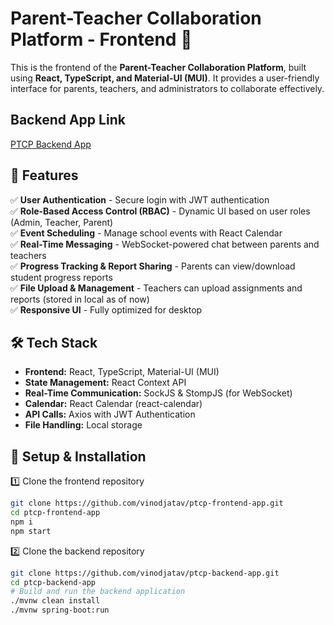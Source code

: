 # Parent-Teacher Collaboration Platform - Frontend 🎨

This is the frontend of the **Parent-Teacher Collaboration Platform**, built using **React, TypeScript, and Material-UI (MUI)**. It provides a user-friendly interface for parents, teachers, and administrators to collaborate effectively.

## Backend App Link
[PTCP Backend App](https://github.com/vinodjatav/ptcp-backend-app)  


## 🚀 Features

✅ **User Authentication** - Secure login with JWT authentication  
✅ **Role-Based Access Control (RBAC)** - Dynamic UI based on user roles (Admin, Teacher, Parent)  
✅ **Event Scheduling** - Manage school events with React Calendar  
✅ **Real-Time Messaging** - WebSocket-powered chat between parents and teachers  
✅ **Progress Tracking & Report Sharing** - Parents can view/download student progress reports  
✅ **File Upload & Management** - Teachers can upload assignments and reports (stored in local as of now)  
✅ **Responsive UI** - Fully optimized for desktop  

## 🛠️ Tech Stack

- **Frontend:** React, TypeScript, Material-UI (MUI)
- **State Management:** React Context API
- **Real-Time Communication:** SockJS & StompJS (for WebSocket)
- **Calendar:** React Calendar (react-calendar)
- **API Calls:** Axios with JWT Authentication
- **File Handling:** Local storage

## 🔧 Setup & Installation

1️⃣ Clone the frontend repository  
```sh
git clone https://github.com/vinodjatav/ptcp-frontend-app.git
cd ptcp-frontend-app
npm i
npm start
```
2️⃣ Clone the backend repository  
```sh
git clone https://github.com/vinodjatav/ptcp-backend-app.git
cd ptcp-backend-app
# Build and run the backend application  
./mvnw clean install  
./mvnw spring-boot:run 
